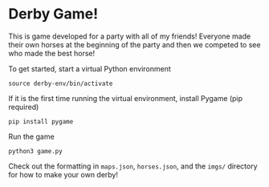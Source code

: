 # Derby Game!

This is game developed for a party with all of my friends! Everyone made their own horses at the beginning of the party and then we competed to see who made the best horse! 

To get started, start a virtual Python environment

```
source derby-env/bin/activate
```

If it is the first time running the virtual environment, install Pygame (pip required)

```
pip install pygame
```

Run the game

```
python3 game.py
```

Check out the formatting in `maps.json`, `horses.json`, and the `imgs/` directory for how to make your own derby!